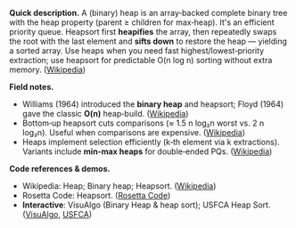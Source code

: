 **Quick description.**
A (binary) heap is an array‑backed complete binary tree with the heap property (parent ≥ children for max‑heap). It's an efficient priority queue. Heapsort first **heapifies** the array, then repeatedly swaps the root with the last element and **sifts down** to restore the heap — yielding a sorted array. Use heaps when you need fast highest/lowest‑priority extraction; use heapsort for predictable O(n log n) sorting without extra memory. ([Wikipedia](https://en.wikipedia.org/wiki/Heap_%28data_structure%29))

**Field notes.**

* Williams (1964) introduced the **binary heap** and heapsort; Floyd (1964) gave the classic **O(n)** heap‑build. ([Wikipedia](https://en.wikipedia.org/wiki/Binary_heap))
* Bottom‑up heapsort cuts comparisons (≈ 1.5 n log₂n worst vs. 2 n log₂n). Useful when comparisons are expensive. ([Wikipedia](https://en.wikipedia.org/wiki/Heapsort))
* Heaps implement selection efficiently (k‑th element via k extractions). Variants include **min‑max heaps** for double‑ended PQs. ([Wikipedia](https://en.wikipedia.org/wiki/Heap_%28data_structure%29))

**Code references & demos.**

* Wikipedia: Heap; Binary heap; Heapsort. ([Wikipedia](https://en.wikipedia.org/wiki/Heap_%28data_structure%29))
* Rosetta Code: Heapsort. ([Rosetta Code](https://rosettacode.org/wiki/Sorting_algorithms/Heapsort))
* **Interactive**: VisuAlgo (Binary Heap & heap sort); USFCA Heap Sort. ([VisuAlgo](https://visualgo.net/en/heap), [USFCA](https://www.cs.usfca.edu/~galles/visualization/HeapSort.html))